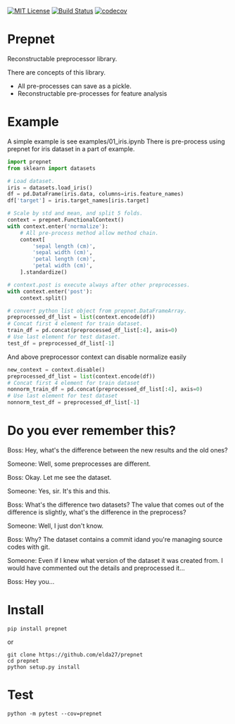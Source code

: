 [![MIT License](https://img.shields.io/badge/license-MIT-blue.svg?style=flat)](LICENSE)
[![Build Status](https://travis-ci.org/elda27/prepnet.svg?branch=master)](https://travis-ci.org/elda27/prepnet)
[![codecov](https://codecov.io/gh/elda27/prepnet/branch/master/graph/badge.svg)](https://codecov.io/gh/elda27/prepnet)

# Prepnet
Reconstructable preprocessor library.

There are concepts of this library.
- All pre-processes can save as a pickle.
- Reconstructable pre-processes for feature analysis

# Example
A simple example is see examples/01_iris.ipynb
There is pre-process using prepnet for iris dataset in a part of example.

```python
import prepnet 
from sklearn import datasets

# Load dataset.
iris = datasets.load_iris()
df = pd.DataFrame(iris.data, columns=iris.feature_names)
df['target'] = iris.target_names[iris.target]

# Scale by std and mean, and split 5 folds.
context = prepnet.FunctionalContext()
with context.enter('normalize'):
    # All pre-process method allow method chain.
    context[
        'sepal length (cm)',
        'sepal width (cm)',
        'petal length (cm)',
        'petal width (cm)',
    ].standardize()

# context.post is execute always after other preprocesses.
with context.enter('post'):
    context.split()

# convert python list object from prepnet.DataFrameArray.
preprocessed_df_list = list(context.encode(df))
# Concat first 4 element for train dataset.
train_df = pd.concat(preprocessed_df_list[:4], axis=0) 
# Use last element for test dataset.
test_df = preprocessed_df_list[-1]
```

And above preprocessor context can disable normalize easily

```python
new_context = context.disable()
preprocessed_df_list = list(context.encode(df))
# Concat first 4 element for train dataset
nonnorm_train_df = pd.concat(preprocessed_df_list[:4], axis=0) 
# Use last element for test dataset
nonnorm_test_df = preprocessed_df_list[-1]
```

# Do you ever remember this?
Boss: Hey, what's the difference between the new results and the old ones?

Someone: Well, some preprocesses are different.

Boss: Okay. Let me see the dataset.

Someone: Yes, sir. It's this and this.

Boss: What's the difference two datasets? The value that comes out of the difference is slightly, what's the difference in the preprocess?

Someone: Well, I just don't know.

Boss: Why? The dataset contains a commit idand you're managing source codes with git.

Someone: Even if I knew what version of the dataset it was created from. I would have commented out the details and preprocessed it...

Boss: Hey you...

# Install
```shell
pip install prepnet
```

or

```shell
git clone https://github.com/elda27/prepnet
cd prepnet
python setup.py install
```

# Test
```shell
python -m pytest --cov=prepnet
```
